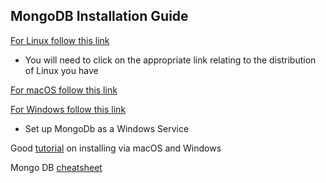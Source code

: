 ## MongoDB Installation Guide

[For Linux follow this link](https://docs.mongodb.com/manual/administration/install-on-linux/)  
* You will need to click on the appropriate link relating to the distribution of Linux you have

[For macOS follow this link](https://docs.mongodb.com/manual/tutorial/install-mongodb-on-os-x/)

[For Windows follow this link](https://docs.mongodb.com/manual/tutorial/install-mongodb-on-windows/)  
* Set up MongoDb as a Windows Service

Good [tutorial](https://www.youtube.com/watch?v=-56x56UppqQ) on installing via macOS and Windows

Mongo DB [cheatsheet](https://gist.github.com/bradtraversy/f407d642bdc3b31681bc7e56d95485b6)